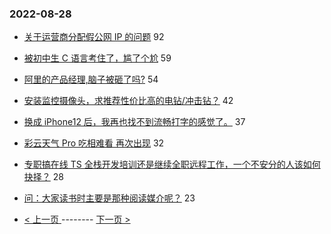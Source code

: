 ### 2022-08-28 
- [关于运营商分配假公网 IP 的问题](https://www.v2ex.com/t/875867) 92
- [被初中生 C 语言考住了，尴了个尬](https://www.v2ex.com/t/875942) 59
- [阿里的产品经理,脑子被砸了吗?](https://www.v2ex.com/t/875957) 54
- [安装监控摄像头，求推荐性价比高的电钻/冲击钻？](https://www.v2ex.com/t/875889) 42
- [换成 iPhone12 后，我再也找不到流畅打字的感觉了。](https://www.v2ex.com/t/875954) 37
- [彩云天气 Pro 吃相难看 再次出现](https://www.v2ex.com/t/875963) 32
- [专职搞在线 TS 全栈开发培训还是继续全职远程工作，一个不安分的人该如何抉择？](https://www.v2ex.com/t/875918) 28
- [问：大家读书时主要是那种阅读媒介呢？](https://www.v2ex.com/t/875948) 23 

- [ < 上一页 ](https://github.com/able8/v2ex-hot-record/blob/master/2022-08-27.md) -------- [ 下一页 > ](https://github.com/able8/v2ex-hot-record/blob/master/2022-08-29.md)